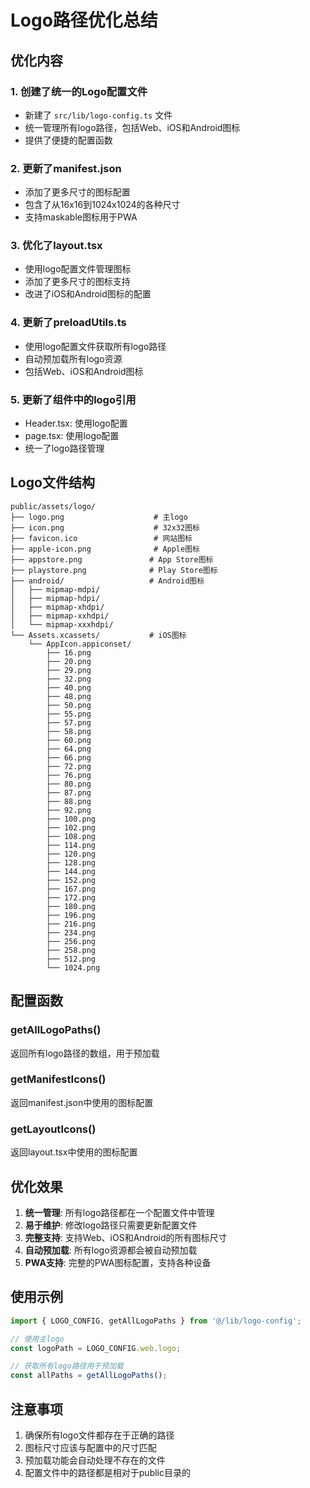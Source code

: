 # Logo路径优化总结

## 优化内容

### 1. 创建了统一的Logo配置文件
- 新建了 `src/lib/logo-config.ts` 文件
- 统一管理所有logo路径，包括Web、iOS和Android图标
- 提供了便捷的配置函数

### 2. 更新了manifest.json
- 添加了更多尺寸的图标配置
- 包含了从16x16到1024x1024的各种尺寸
- 支持maskable图标用于PWA

### 3. 优化了layout.tsx
- 使用logo配置文件管理图标
- 添加了更多尺寸的图标支持
- 改进了iOS和Android图标的配置

### 4. 更新了preloadUtils.ts
- 使用logo配置文件获取所有logo路径
- 自动预加载所有logo资源
- 包括Web、iOS和Android图标

### 5. 更新了组件中的logo引用
- Header.tsx: 使用logo配置
- page.tsx: 使用logo配置
- 统一了logo路径管理

## Logo文件结构

```
public/assets/logo/
├── logo.png                    # 主logo
├── icon.png                    # 32x32图标
├── favicon.ico                 # 网站图标
├── apple-icon.png              # Apple图标
├── appstore.png               # App Store图标
├── playstore.png              # Play Store图标
├── android/                   # Android图标
│   ├── mipmap-mdpi/
│   ├── mipmap-hdpi/
│   ├── mipmap-xhdpi/
│   ├── mipmap-xxhdpi/
│   └── mipmap-xxxhdpi/
└── Assets.xcassets/           # iOS图标
    └── AppIcon.appiconset/
        ├── 16.png
        ├── 20.png
        ├── 29.png
        ├── 32.png
        ├── 40.png
        ├── 48.png
        ├── 50.png
        ├── 55.png
        ├── 57.png
        ├── 58.png
        ├── 60.png
        ├── 64.png
        ├── 66.png
        ├── 72.png
        ├── 76.png
        ├── 80.png
        ├── 87.png
        ├── 88.png
        ├── 92.png
        ├── 100.png
        ├── 102.png
        ├── 108.png
        ├── 114.png
        ├── 120.png
        ├── 128.png
        ├── 144.png
        ├── 152.png
        ├── 167.png
        ├── 172.png
        ├── 180.png
        ├── 196.png
        ├── 216.png
        ├── 234.png
        ├── 256.png
        ├── 258.png
        ├── 512.png
        └── 1024.png
```

## 配置函数

### getAllLogoPaths()
返回所有logo路径的数组，用于预加载

### getManifestIcons()
返回manifest.json中使用的图标配置

### getLayoutIcons()
返回layout.tsx中使用的图标配置

## 优化效果

1. **统一管理**: 所有logo路径都在一个配置文件中管理
2. **易于维护**: 修改logo路径只需要更新配置文件
3. **完整支持**: 支持Web、iOS和Android的所有图标尺寸
4. **自动预加载**: 所有logo资源都会被自动预加载
5. **PWA支持**: 完整的PWA图标配置，支持各种设备

## 使用示例

```typescript
import { LOGO_CONFIG, getAllLogoPaths } from '@/lib/logo-config';

// 使用主logo
const logoPath = LOGO_CONFIG.web.logo;

// 获取所有logo路径用于预加载
const allPaths = getAllLogoPaths();
```

## 注意事项

1. 确保所有logo文件都存在于正确的路径
2. 图标尺寸应该与配置中的尺寸匹配
3. 预加载功能会自动处理不存在的文件
4. 配置文件中的路径都是相对于public目录的 